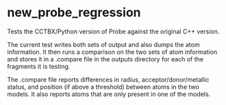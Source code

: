 # new_probe_regression

Tests the CCTBX/Python version of Probe against the original C++ version.

The current test writes both sets of output and also dumps the atom
information.  It then runs a comparison on the two sets of atom information
and stores it in a .compare file in the outputs directory for each of
the fragments it is testing.

The .compare file reports differences in radius, acceptor/donor/metallic
status, and position (if above a threshold) between atoms in the two models.
It also reports atoms that are only present in one of the models.

